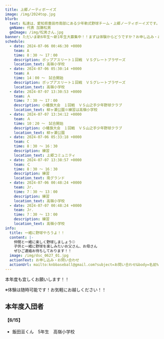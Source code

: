 ```yaml
---
title: 上郷ノーティボーイズ
image: /img/2024top.jpg
blurb:
  text: 私達は、愛知県豊田市南部にある少年軟式野球チーム・上郷ノーティボーイズです。野球を愛する少年・少女達の夢を育み、軟式野球を正しく指導し、体力向上と礼儀を養成します。また、親友同士の友情と交歓の場を与え、規則正しい明朗な少年・少女を育成することを目的としています。
  gmName: 代表 加藤松男
  gmImage: /img/松男さん.jpg
banner: ただいま新6年生～新1年生大募集中！！まずは体験からどうですか？お申し込み・お問い合わせはお気軽にどうぞ！！
schedule:
  - date: 2024-07-06 00:46:30 +0000
    team: A
    time: 8：30 ～ 17：00
    description: ポップアスリート１回戦　ＶＳグレートブラザーズ
    location_text: 高嶺小学校
  - date: 2024-07-06 05:30:14 +0000
    team: A
    time: 14：00 ～　試合開始
    description: ポップアスリート１回戦　ＶＳグレートブラザーズ
    location_text: 高嶺小学校
  - date: 2024-07-07 13:30:53 +0000
    team: Ａ
    time: 7：30 ～ 17：00
    description: 小幡旗大会　１回戦　ＶＳ山之手少年野球クラブ
    location_text: 柳ヶ瀬公園※練習は高嶺小学校
  - date: 2024-07-07 13:34:12 +0000
    team: Ａ
    time: 10：20 ～　試合開始
    description: 小幡旗大会　１回戦　ＶＳ山之手少年野球クラブ
    location_text: 柳ヶ瀬公園
  - date: 2024-07-06 05:33:18 +0000
    team: C
    time: 8：30 ～ 16：30
    description: 練習
    location_text: 上郷コミュニティ
  - date: 2024-07-07 13:38:57 +0000
    team: Ｃ
    time: 8：30 ～ 16：30
    description: 練習
    location_text: 南グランド
  - date: 2024-07-06 00:48:24 +0000
    team: Jr.
    time: 7：30 ～ 13：00
    description: 練習
    location_text: 高嶺小学校
  - date: 2024-07-07 00:48:24 +0000
    team: Jr.
    time: 7：30 ～ 13：00
    description: 練習
    location_text: 高嶺小学校
info:
  title: 一緒に野球やろうよ！！
  content: |-
    仲間と一緒に楽しく野球しましょう⚾
    子供と一緒に野球を楽しみたいお父さん、お母さん
    ぜひご連絡お待ちしております！！
  image: /img/dsc_0627_01.jpg
  actionText: お申し込み・お問い合わせ
  actionUrl: mailto:knbbaseball@gmail.com?subject=お問い合わせ&body=名前%20%3A%0D%0Aふりがな%20%3A%0D%0A電話%20%3A%0D%0A学校名%20%3A%0D%0A学年%20%3A%0D%0Aお問い合せ内容%20%3A（例、体験・見学・入団希望）
---
```

本年度も宜しくお願いします！！


※体験は随時可能です！お気軽にお越しください！！

## 本年度入団者

#### 【6/15】

* 飯田亘くん　5年生　高嶺小学校


